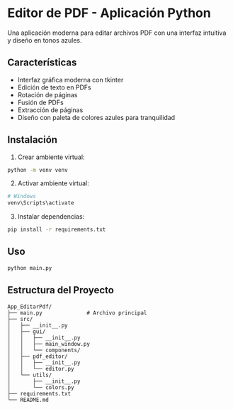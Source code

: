 # Editor de PDF - Aplicación Python

Una aplicación moderna para editar archivos PDF con una interfaz intuitiva y diseño en tonos azules.

## Características

- Interfaz gráfica moderna con tkinter
- Edición de texto en PDFs
- Rotación de páginas
- Fusión de PDFs
- Extracción de páginas
- Diseño con paleta de colores azules para tranquilidad

## Instalación

1. Crear ambiente virtual:
```bash
python -m venv venv
```

2. Activar ambiente virtual:
```bash
# Windows
venv\Scripts\activate
```

3. Instalar dependencias:
```bash
pip install -r requirements.txt
```

## Uso

```bash
python main.py
```

## Estructura del Proyecto

```
App_EditarPdf/
├── main.py              # Archivo principal
├── src/
│   ├── __init__.py
│   ├── gui/
│   │   ├── __init__.py
│   │   ├── main_window.py
│   │   └── components/
│   ├── pdf_editor/
│   │   ├── __init__.py
│   │   └── editor.py
│   └── utils/
│       ├── __init__.py
│       └── colors.py
├── requirements.txt
└── README.md
```

